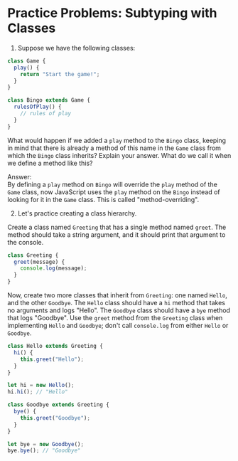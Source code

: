 # Practice Problems: Subtyping with Classes

1. Suppose we have the following classes:

```javascript
class Game {
  play() {
    return "Start the game!";
  }
}

class Bingo extends Game {
  rulesOfPlay() {
    // rules of play
  }
}
```

What would happen if we added a `play` method to the `Bingo` class, keeping in mind that there is already a method of this name in the `Game` class from which the `Bingo` class inherits? Explain your answer. What do we call it when we define a method like this?

Answer:  
By defining a `play` method on `Bingo` will override the `play` method of the `Game` class, now JavaScript uses the `play` method on the `Bingo` instead of looking for it in the `Game` class. This is called "method-overriding".

2. Let's practice creating a class hierarchy.

Create a class named `Greeting` that has a single method named `greet`. The method should take a string argument, and it should print that argument to the console.

```javascript
class Greeting {
  greet(message) {
    console.log(message);
  }
}
```

Now, create two more classes that inherit from `Greeting`: one named `Hello`, and the other `Goodbye`. The `Hello` class should have a `hi` method that takes no arguments and logs "Hello". The `Goodbye` class should have a `bye` method that logs "Goodbye". Use the `greet` method from the `Greeting` class when implementing `Hello` and `Goodbye`; don't call `console.log` from either `Hello` or `Goodbye`.

```javascript
class Hello extends Greeting {
  hi() {
    this.greet("Hello");
  }
}

let hi = new Hello();
hi.hi(); // "Hello"

class Goodbye extends Greeting {
  bye() {
    this.greet("Goodbye");
  }
}

let bye = new Goodbye();
bye.bye(); // "Goodbye"
```
